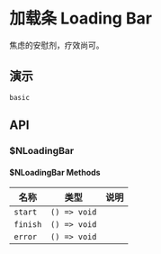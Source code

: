 # 加载条 Loading Bar 
焦虑的安慰剂，疗效尚可。
## 演示
```demo
basic
```
## API
### $NLoadingBar
#### $NLoadingBar Methods
|名称|类型|说明|
|-|-|-|
|`start`|`() => void`||
|`finish`|`() => void`||
|`error`|`() => void`||